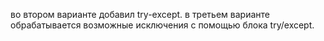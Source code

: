 во втором варианте добавил try-except.
в третьем варианте обрабатывается возможные исключения с помощью блока try/except.
